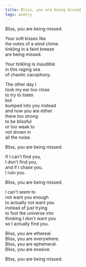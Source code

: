 ```yaml
---
title: Bliss, you are being missed
tags: poetry
---
```

Bliss, you are being missed.

Your soft kisses like  
the notes of a wind chime  
tinkling in a faint breeze  
are being missed.  

Your tinkling is inaudible  
in this raging sea  
of chaotic cacophony.  

The other day I  
took my ear too close  
to try to listen  
but   
bumped into you instead  
and now you are either  
there too strong  
to be blissful  
or too weak to  
not drown in  
all the noise.  

Bliss, you are being missed.  

If I can't find you,  
I don't find you,  
and if I chase you,  
I ruin you.  

Bliss, you are being missed.

I can't seem to  
not want you enough  
to actually not want you  
instead of just trying  
to fool the universe into  
thinking I don't want you  
so I actually find you.  

Bliss, you are ethereal.  
Bliss, you are everywhere.  
Bliss, you are ephemeral.  
Bliss, you are evasive.  

Bliss, you are being missed.  